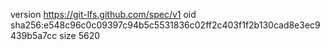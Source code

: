 version https://git-lfs.github.com/spec/v1
oid sha256:e548c96c0c09397c94b5c5531836c02ff2c403f1f2b130cad8e3ec9439b5a7cc
size 5620
